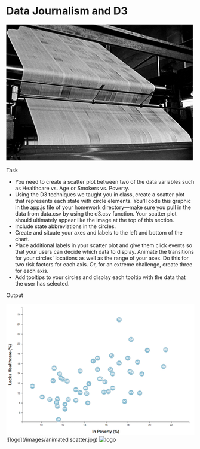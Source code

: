 # Data Journalism and D3
![logo](/images/logo.gif)

Task
* You need to create a scatter plot between two of the data variables such as Healthcare vs. Age or Smokers vs. Poverty.
* Using the D3 techniques we taught you in class, create a scatter plot that represents each state with circle elements. You'll code this graphic in the app.js file of your homework directory—make sure you pull in the data from data.csv by using the d3.csv function. Your scatter plot should ultimately appear like the image at the top of this section.
* Include state abbreviations in the circles.
* Create and situate your axes and labels to the left and bottom of the chart.
* Place additional labels in your scatter plot and give them click events so that your users can decide which data to display. Animate the transitions for your circles' locations as well as the range of your axes. Do this for two risk factors for each axis. Or, for an extreme challenge, create three for each axis.
* Add tooltips to your circles and display each tooltip with the data that the user has selected.

Output

![logo](/images/scatter.jpg)
![logo](/images/animated scatter.jpg)
![logo](/images/tooltip.jpg)
